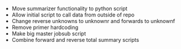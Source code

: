 - Move summarizer functionality to python script
- Allow initial script to call data from outside of repo
- Change reverse unknowns to unknownr and forwards to unknownf
- Remove primer hardcoding
- Make big master jobsub script
- Combine forward and reverse total summary scripts